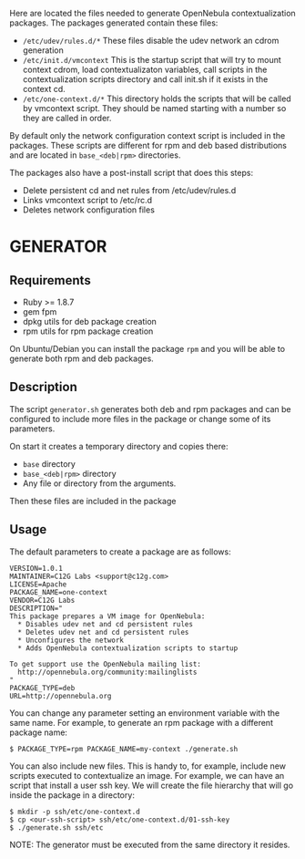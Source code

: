 
Here are located the files needed to generate OpenNebula contextualization packages. The packages generated contain these files:

* `/etc/udev/rules.d/*`     These files disable the udev network an cdrom
                            generation
* `/etc/init.d/vmcontext`   This is the startup script that will try to mount
                            context cdrom, load contextualizaton variables,
                            call scripts in the contextualization scripts
                            directory and call init.sh if it exists in the
                            context cd.
* `/etc/one-context.d/*`    This directory holds the scripts that will be
                            called by vmcontext script. They should be named
                            starting with a number so they are called in order.

By default only the network configuration context script is included in the
packages. These scripts are different for rpm and deb based distributions and
are located in `base_<deb|rpm>` directories.

The packages also have a post-install script that does this steps:

  * Delete persistent cd and net rules from /etc/udev/rules.d
  * Links vmcontext script to /etc/rc<runlevel>.d
  * Deletes network configuration files


# GENERATOR

## Requirements

  * Ruby >= 1.8.7
  * gem fpm
  * dpkg utils for deb package creation
  * rpm utils for rpm package creation

On Ubuntu/Debian you can install the package `rpm` and you will be able to generate both rpm and deb packages.

## Description

The script `generator.sh` generates both deb and rpm packages and can be configured to include more files in the package or change some of its parameters.

On start it creates a temporary directory and copies there:

  * `base` directory
  * `base_<deb|rpm>` directory
  * Any file or directory from the arguments.

Then these files are included in the package


## Usage

The default parameters to create a package are as follows:

    VERSION=1.0.1
    MAINTAINER=C12G Labs <support@c12g.com>
    LICENSE=Apache
    PACKAGE_NAME=one-context
    VENDOR=C12G Labs
    DESCRIPTION="
    This package prepares a VM image for OpenNebula:
      * Disables udev net and cd persistent rules
      * Deletes udev net and cd persistent rules
      * Unconfigures the network
      * Adds OpenNebula contextualization scripts to startup

    To get support use the OpenNebula mailing list:
      http://opennebula.org/community:mailinglists
    "
    PACKAGE_TYPE=deb
    URL=http://opennebula.org

You can change any parameter setting an environment variable with the same name. For example, to generate an rpm package with a different package name:

    $ PACKAGE_TYPE=rpm PACKAGE_NAME=my-context ./generate.sh

You can also include new files. This is handy to, for example, include new scripts executed to contextualize an image. For example, we can have an script that install a user ssh key. We will create the file hierarchy that will go inside the package in a directory:

    $ mkdir -p ssh/etc/one-context.d
    $ cp <our-ssh-script> ssh/etc/one-context.d/01-ssh-key
    $ ./generate.sh ssh/etc

NOTE: The generator must be executed from the same directory it resides.

